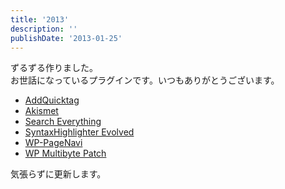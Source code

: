 ```yaml
---
title: '2013'
description: ''
publishDate: '2013-01-25'
---
```


<p>ずるずる作りました。<br>
お世話になっているプラグインです。いつもありがとうございます。</p>
<ul>
<li><a href="http://wordpress.org/extend/plugins/addquicktag/">AddQuicktag</a></li>
<li><a href="http://wordpress.org/extend/plugins/akismet/">Akismet</a></li>
<li><a href="http://wordpress.org/extend/plugins/search-everything/">Search Everything</a></li>
<li><a href="http://wordpress.org/extend/plugins/syntaxhighlighter/">SyntaxHighlighter Evolved</a></li>
<li><a href="http://wordpress.org/extend/plugins/wp-pagenavi/">WP-PageNavi</a></li>
<li><a href="http://wordpress.org/extend/plugins/wp-multibyte-patch/">WP Multibyte Patch</a></li>
</ul>
<p>気張らずに更新します。</p>
